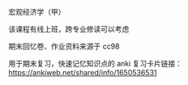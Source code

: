 宏观经济学（甲）

该课程有线上班，跨专业修读可以考虑

期末回忆卷、作业资料来源于 cc98

用于期末复习，快速记忆知识点的 anki 复习卡片链接：https://ankiweb.net/shared/info/1650536531
